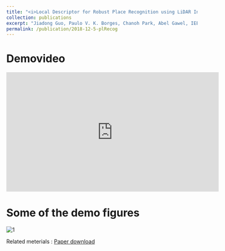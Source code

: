 ```yaml
---
title: "<i>Local Descriptor for Robust Place Recognition using LiDAR Intensity</i>"
collection: publications
excerpt: "Jiadong Guo, Paulo V. K. Borges, Chanoh Park, Abel Gawel, IEEE Robotics and Automation Letters, To appear, 2019.<br> <img src='/images/JDPaper.jpg' style='width: 30%; height: 30%'>"
permalink: /publication/2018-12-5-plRecog
---
```


# Demovideo
<iframe width="560" height="315" src="https://www.youtube.com/embed/xfGL8K3DZZ4" frameborder="0" allow="autoplay; encrypted-media"> </iframe>
<br>

# Some of the demo figures
![1](http://copark86.github.io/images/JDPaper.jpg)





Related meterials
:   [Paper download](https://arxiv.org/pdf/1811.12646.pdf)
